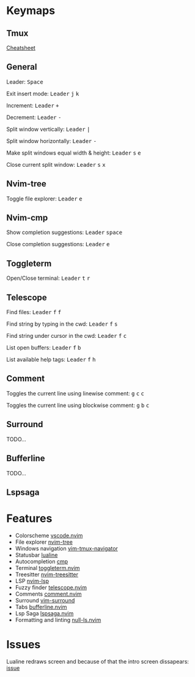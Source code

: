 # Keymaps

## Tmux

[Cheatsheet](https://tmuxcheatsheet.com/)

## General

Leader: <kbd>Space</kbd>

Exit insert mode: <kbd>Leader</kbd> <kbd>j</kbd> <kbd>k</kbd>

Increment: <kbd>Leader</kbd> <kbd>+</kbd>

Decrement: <kbd>Leader</kbd> <kbd>-</kbd>

Split window vertically: <kbd>Leader</kbd> <kbd>|</kbd>

Split window horizontally: <kbd>Leader</kbd> <kbd>-</kbd>

Make split windows equal width & height: <kbd>Leader</kbd> <kbd>s</kbd> <kbd>e</kbd>

Close current split window: <kbd>Leader</kbd> <kbd>s</kbd> <kbd>x</kbd>

## Nvim-tree

Toggle file explorer: <kbd>Leader</kbd> <kbd>e</kbd>

## Nvim-cmp

Show completion suggestions: <kbd>Leader</kbd> <kbd>space</kbd>

Close completion suggestions: <kbd>Leader</kbd> <kbd>e</kbd>

## Toggleterm

Open/Close terminal: <kbd>Leader</kbd> <kbd>t</kbd> <kbd>r</kbd>

## Telescope

Find files: <kbd>Leader</kbd> <kbd>f</kbd> <kbd>f</kbd>

Find string by typing in the cwd: <kbd>Leader</kbd> <kbd>f</kbd> <kbd>s</kbd>

Find string under cursor in the cwd: <kbd>Leader</kbd> <kbd>f</kbd> <kbd>c</kbd>

List open buffers: <kbd>Leader</kbd> <kbd>f</kbd> <kbd>b</kbd>

List available help tags: <kbd>Leader</kbd> <kbd>f</kbd> <kbd>h</kbd>

## Comment

Toggles the current line using linewise comment: <kbd>g</kbd> <kbd>c</kbd> <kbd>c</kbd>

Toggles the current line using blockwise comment: <kbd>g</kbd> <kbd>b</kbd> <kbd>c</kbd>

## Surround

TODO...

## Bufferline

TODO...

## Lspsaga

# Features

- Colorscheme [vscode.nvim](https://github.com/Mofiqul/vscode.nvim)
- File explorer [nvim-tree](https://github.com/nvim-tree/nvim-tree.lua)
- Windows navigation [vim-tmux-navigator](https://github.com/christoomey/vim-tmux-navigator)
- Statusbar [lualine](https://github.com/nvim-lualine/lualine.nvim)
- Autocompletion [cmp](https://github.com/hrsh7th/nvim-cmp)
- Terminal [toggleterm.nvim](https://github.com/akinsho/toggleterm.nvim)
- Treesitter [nvim-treesitter](https://github.com/nvim-treesitter/nvim-treesitter)
- LSP [nvim-lsp](https://github.com/neovim/nvim-lspconfig)
- Fuzzy finder [telescope.nvim](https://github.com/nvim-telescope/telescope.nvim)
- Comments [comment.nvim](https://github.com/numToStr/Comment.nvim)
- Surround [vim-surround](https://github.com/tpope/vim-surround)
- Tabs [bufferline.nvim](https://github.com/akinsho/bufferline.nvim)
- Lsp Saga [lspsaga.nvim]()
- Formatting and linting [null-ls.nvim](https://github.com/jose-elias-alvarez/null-ls.nvim)

# Issues

Lualine redraws screen and because of that the intro screen dissapears: [issue](https://github.com/nvim-lualine/lualine.nvim/issues/733)
